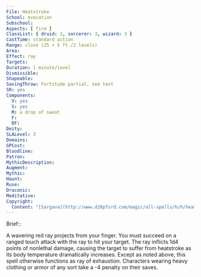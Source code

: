 ```yaml
---
File: Heatstroke
School: evocation
Subschool: 
Aspects: [ fire ]
ClassList: { druid: 3, sorcerer: 3, wizard: 3 }
CastTime: standard action
Range: close (25 + 5 ft./2 levels)
Area: 
Effect: ray
Targets: 
Duration: 1 minute/level
Dismissible: 
Shapeable: 
SavingThrow: Fortitude partial, see text
SR: yes
Components:
  V: yes
  S: yes
  M: a drop of sweat
  F: 
  DF: 
Deity: 
SLALevel: 3
Domains: 
GPCost: 
Bloodline: 
Patron: 
MythicDescription: 
Augment: 
Mythic: 
Haunt: 
Ruse: 
Draconic: 
Meditative: 
Copyright:
  Content: "[Sargava](http://www.d20pfsrd.com/magic/all-spells/h/h/heatstroke)"
---
```

Brief:: 

A wavering red ray projects from your finger. You must succeed on a ranged touch attack with the ray to hit your target.  The ray inflicts 1d4 points of nonlethal damage, causing the target to suffer from heatstroke as its body temperature dramatically increases. Except as noted above, this spell otherwise functions as ray of exhaustion.  Characters wearing heavy clothing or armor of any sort take a -4 penalty on their saves.
